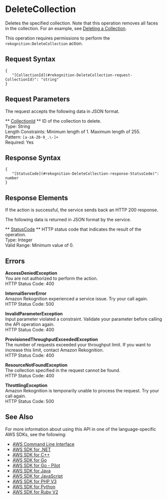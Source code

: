 # DeleteCollection<a name="API_DeleteCollection"></a>

Deletes the specified collection\. Note that this operation removes all faces in the collection\. For an example, see [Deleting a Collection](delete-collection-procedure.md)\.

This operation requires permissions to perform the `rekognition:DeleteCollection` action\.

## Request Syntax<a name="API_DeleteCollection_RequestSyntax"></a>

```
{
   "[CollectionId](#rekognition-DeleteCollection-request-CollectionId)": "string"
}
```

## Request Parameters<a name="API_DeleteCollection_RequestParameters"></a>

The request accepts the following data in JSON format\.

 ** [CollectionId](#API_DeleteCollection_RequestSyntax) **   <a name="rekognition-DeleteCollection-request-CollectionId"></a>
ID of the collection to delete\.  
Type: String  
Length Constraints: Minimum length of 1\. Maximum length of 255\.  
Pattern: `[a-zA-Z0-9_.\-]+`   
Required: Yes

## Response Syntax<a name="API_DeleteCollection_ResponseSyntax"></a>

```
{
   "[StatusCode](#rekognition-DeleteCollection-response-StatusCode)": number
}
```

## Response Elements<a name="API_DeleteCollection_ResponseElements"></a>

If the action is successful, the service sends back an HTTP 200 response\.

The following data is returned in JSON format by the service\.

 ** [StatusCode](#API_DeleteCollection_ResponseSyntax) **   <a name="rekognition-DeleteCollection-response-StatusCode"></a>
HTTP status code that indicates the result of the operation\.  
Type: Integer  
Valid Range: Minimum value of 0\.

## Errors<a name="API_DeleteCollection_Errors"></a>

 **AccessDeniedException**   
You are not authorized to perform the action\.  
HTTP Status Code: 400

 **InternalServerError**   
Amazon Rekognition experienced a service issue\. Try your call again\.  
HTTP Status Code: 500

 **InvalidParameterException**   
Input parameter violated a constraint\. Validate your parameter before calling the API operation again\.  
HTTP Status Code: 400

 **ProvisionedThroughputExceededException**   
The number of requests exceeded your throughput limit\. If you want to increase this limit, contact Amazon Rekognition\.  
HTTP Status Code: 400

 **ResourceNotFoundException**   
The collection specified in the request cannot be found\.  
HTTP Status Code: 400

 **ThrottlingException**   
Amazon Rekognition is temporarily unable to process the request\. Try your call again\.  
HTTP Status Code: 500

## See Also<a name="API_DeleteCollection_SeeAlso"></a>

For more information about using this API in one of the language\-specific AWS SDKs, see the following:
+  [AWS Command Line Interface](https://docs.aws.amazon.com/goto/aws-cli/rekognition-2016-06-27/DeleteCollection) 
+  [AWS SDK for \.NET](https://docs.aws.amazon.com/goto/DotNetSDKV3/rekognition-2016-06-27/DeleteCollection) 
+  [AWS SDK for C\+\+](https://docs.aws.amazon.com/goto/SdkForCpp/rekognition-2016-06-27/DeleteCollection) 
+  [AWS SDK for Go](https://docs.aws.amazon.com/goto/SdkForGoV1/rekognition-2016-06-27/DeleteCollection) 
+  [AWS SDK for Go \- Pilot](https://docs.aws.amazon.com/goto/SdkForGoPilot/rekognition-2016-06-27/DeleteCollection) 
+  [AWS SDK for Java](https://docs.aws.amazon.com/goto/SdkForJava/rekognition-2016-06-27/DeleteCollection) 
+  [AWS SDK for JavaScript](https://docs.aws.amazon.com/goto/AWSJavaScriptSDK/rekognition-2016-06-27/DeleteCollection) 
+  [AWS SDK for PHP V3](https://docs.aws.amazon.com/goto/SdkForPHPV3/rekognition-2016-06-27/DeleteCollection) 
+  [AWS SDK for Python](https://docs.aws.amazon.com/goto/boto3/rekognition-2016-06-27/DeleteCollection) 
+  [AWS SDK for Ruby V2](https://docs.aws.amazon.com/goto/SdkForRubyV2/rekognition-2016-06-27/DeleteCollection) 